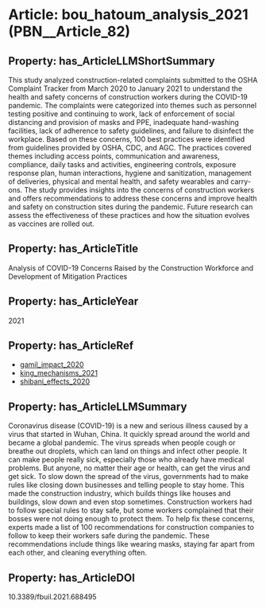# Article: __bou_hatoum_analysis_2021__ (PBN__Article_82)

## Property: has_ArticleLLMShortSummary

This study analyzed construction-related complaints submitted to the OSHA Complaint Tracker from March 2020 to January 2021 to understand the health and safety concerns of construction workers during the COVID-19 pandemic. The complaints were categorized into themes such as personnel testing positive and continuing to work, lack of enforcement of social distancing and provision of masks and PPE, inadequate hand-washing facilities, lack of adherence to safety guidelines, and failure to disinfect the workplace. Based on these concerns, 100 best practices were identified from guidelines provided by OSHA, CDC, and AGC. The practices covered themes including access points, communication and awareness, compliance, daily tasks and activities, engineering controls, exposure response plan, human interactions, hygiene and sanitization, management of deliveries, physical and mental health, and safety wearables and carry-ons. The study provides insights into the concerns of construction workers and offers recommendations to address these concerns and improve health and safety on construction sites during the pandemic. Future research can assess the effectiveness of these practices and how the situation evolves as vaccines are rolled out.

## Property: has_ArticleTitle

Analysis of COVID-19 Concerns Raised by the Construction Workforce and Development of Mitigation Practices

## Property: has_ArticleYear

2021

## Property: has_ArticleRef

* [gamil_impact_2020](../Article/PBN__Article_168)
* [king_mechanisms_2021](../Article/PBN__Article_115)
* [shibani_effects_2020](../Article/PBN__Article_75)

## Property: has_ArticleLLMSummary

Coronavirus disease (COVID-19) is a new and serious illness caused by a virus that started in Wuhan, China. It quickly spread around the world and became a global pandemic. The virus spreads when people cough or breathe out droplets, which can land on things and infect other people. It can make people really sick, especially those who already have medical problems. But anyone, no matter their age or health, can get the virus and get sick. To slow down the spread of the virus, governments had to make rules like closing down businesses and telling people to stay home. This made the construction industry, which builds things like houses and buildings, slow down and even stop sometimes. Construction workers had to follow special rules to stay safe, but some workers complained that their bosses were not doing enough to protect them. To help fix these concerns, experts made a list of 100 recommendations for construction companies to follow to keep their workers safe during the pandemic. These recommendations include things like wearing masks, staying far apart from each other, and cleaning everything often.

## Property: has_ArticleDOI

10.3389/fbuil.2021.688495

